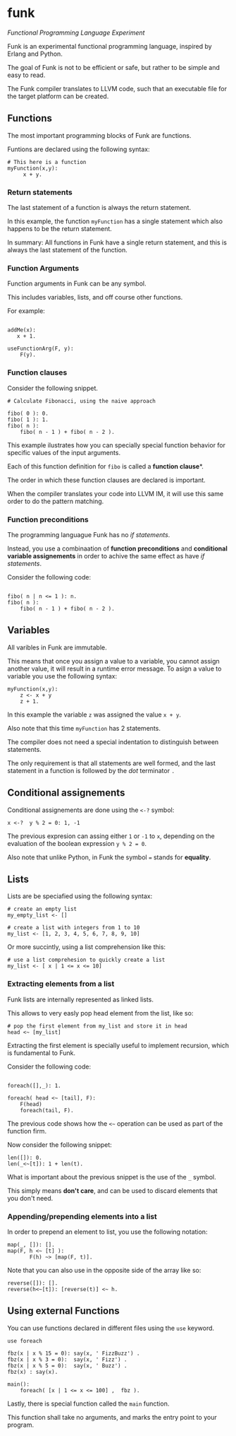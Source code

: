 # funk
*Functional Programming Language Experiment*

Funk is an experimental functional programming language, inspired by Erlang and Python.

The goal of Funk is not to be efficient or safe, but rather to be simple and easy to read. 

The Funk compiler translates to LLVM code, such that an executable file for the target platform can be created.

## Functions

The most important programming blocks of Funk are functions.

Funtions are declared using the following syntax:
```
# This here is a function
myFunction(x,y):
     x + y.

```
### Return statements

The last statement of a function is always the return statement. 

In this example, the function ```myFunction``` has a single statement which also happens to be the return statement.

In summary: All functions in Funk have a single return statement, and this is always the last statement of the function.

### Function Arguments

Function arguments in Funk can be any symbol. 

This includes variables, lists, and off course other functions.

For example:

```

addMe(x):
   x + 1.
   
useFunctionArg(F, y):
    F(y).
```

### Function clauses

Consider the following snippet.

```
# Calculate Fibonacci, using the naive approach

fibo( 0 ): 0.
fibo( 1 ): 1.
fibo( n ):
    fibo( n - 1 ) + fibo( n - 2 ).

```
This example ilustrates how you can specially special function behavior for specific values of the input arguments.

Each of this function definition for ```fibo``` is called a **function clause***.

The order in which these function clauses are declared is important. 

When the compiler translates your code into LLVM IM, it will use this same order to do the pattern matching.

### Function preconditions

The programming languague Funk has no *if statements*.

Instead, you use a combinaation of **function preconditions** and **conditional variable assignements** in order to achive the same effect as have *if statements*.

Consider the following code:

```

fibo( n | n <= 1 ): n.
fibo( n ):
    fibo( n - 1 ) + fibo( n - 2 ).

```



## Variables

All varibles in Funk are immutable. 

This means that once you assign a value to a variable, you cannot assign another value, it will result in a runtime error message.
To asign a value to variable you use the following syntax:

```
myFunction(x,y):
    z <- x + y
    z + 1.
```

In this example the variable ```z``` was assigned the value ```x + y```.

Also note that this time ```myFunction``` has 2 statements. 

The compiler does not need a special indentation to distinguish between statements. 

The only requirement is that all statements are well formed, and the last statement in a function is followed by the *dot* terminator ```.```

## Conditional assignements

Conditional assignements are done using the ```<-?``` symbol:

```
x <-?  y % 2 = 0: 1, -1

```

The previous expresion can assing either ```1``` or ```-1``` to ```x```, depending on the evaluation of the boolean expression ```y % 2 = 0```.

Also note that unlike Python, in Funk the symbol ```=``` stands for **equality**.


## Lists

Lists are be speciafied using the following syntax:

```
# create an empty list
my_empty_list <- []

# create a list with integers from 1 to 10
my_list <- [1, 2, 3, 4, 5, 6, 7, 8, 9, 10]
```

Or more succintly, using a list comprehension like this:

```
# use a list comprehesion to quickly create a list
my_list <- [ x | 1 <= x <= 10]

```

### Extracting elements from a list

Funk lists are internally represented as linked lists.

This allows to very easly pop  head element from the list, like so:

```
# pop the first element from my_list and store it in head
head <~ [my_list]
```

Extracting the first element is specially useful to implement recursion, which is fundamental to Funk.

Consider the following code:

```

foreach([],_): 1.

foreach( head <~ [tail], F):
    F(head)
    foreach(tail, F).

```
The previous code shows how the ```<~``` operation can be used as part of the function firm.

Now consider the following snippet:

```
len([]): 0.
len(_<~[t]): 1 + len(t).
```
What is important about the previous snippet is the use of the ```_``` symbol.

This simply means **don't care**, and can be used to discard elements that you don't need.

### Appending/prepending elements into a list

In order to prepend an element to list, you use the following notation:

```
map(_, []): [].
map(F, h <~ [t] ):
       F(h) ~> [map(F, t)]. 
```

Note that you can also use in the opposite side of the array like so:

```
reverse([]): [].
reverse(h<~[t]): [reverse(t)] <~ h.
```

## Using external Functions

You can use functions declared in different files using the ```use``` keyword.

```
use foreach

fbz(x | x % 15 = 0): say(x, ' FizzBuzz') .
fbz(x | x % 3 = 0):  say(x, ' Fizz') .
fbz(x | x % 5 = 0):  say(x, ' Buzz') .
fbz(x) : say(x).

main():
    foreach( [x | 1 <= x <= 100] ,  fbz ).
```

Lastly, there is special function called the ```main``` function.

This function shall take no arguments, and marks the entry point to your program.
